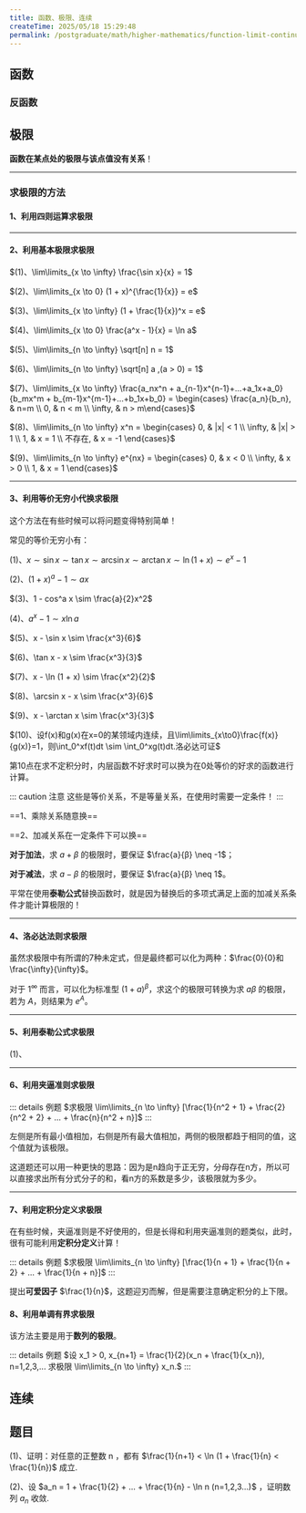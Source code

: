```yaml
---
title: 函数、极限、连续
createTime: 2025/05/18 15:29:48
permalink: /postgraduate/math/higher-mathematics/function-limit-continuation/
---
```

## 函数
### 反函数

## 极限
**函数在某点处的极限与该点值没有关系**！

---
### 求极限的方法
#### 1、利用四则运算求极限

---
#### 2、利用基本极限求极限
$(1)、\lim\limits_{x \to \infty} \frac{\sin x}{x} = 1$

$(2)、\lim\limits_{x \to 0} (1 + x)^{\frac{1}{x}} = e$

$(3)、\lim\limits_{x \to \infty} (1 + \frac{1}{x})^x = e$

$(4)、\lim\limits_{x \to 0} \frac{a^x - 1}{x} = \ln a$

$(5)、\lim\limits_{n \to \infty} \sqrt[n] n = 1$

$(6)、\lim\limits_{n \to \infty} \sqrt[n] a ,(a > 0) = 1$

$(7)、\lim\limits_{x \to \infty} \frac{a_nx^n + a_{n-1}x^{n-1}+...+a_1x+a_0}{b_mx^m + b_{m-1}x^{m-1}+...+b_1x+b_0} = \begin{cases} \frac{a_n}{b_n}, & n=m \\ 0, & n < m \\ \infty, & n > m\end{cases}$

$(8)、\lim\limits_{n \to \infty} x^n = \begin{cases} 0, & |x| < 1 \\ \infty, & |x| > 1 \\ 1, & x = 1 \\ 不存在, & x = -1 \end{cases}$

$(9)、\lim\limits_{n \to \infty} e^{nx} = \begin{cases} 0, & x < 0 \\ \infty, & x > 0 \\ 1, & x = 1 \end{cases}$

---
#### 3、利用等价无穷小代换求极限
这个方法在有些时候可以将问题变得特别简单！

常见的等价无穷小有：

$(1)、x \sim \sin x \sim \tan x \sim \arcsin x \sim \arctan x \sim \ln (1 + x) \sim e^x - 1$

$(2)、(1 + x)^a - 1 \sim ax$

$(3)、1 - cos^a x \sim \frac{a}{2}x^2$

$(4)、a^x - 1 \sim x \ln a$

$(5)、x - \sin x \sim \frac{x^3}{6}$

$(6)、\tan x - x \sim \frac{x^3}{3}$

$(7)、x - \ln (1 + x) \sim \frac{x^2}{2}$

$(8)、\arcsin x - x \sim \frac{x^3}{6}$

$(9)、x - \arctan x \sim \frac{x^3}{3}$

$(10)、设f(x)和g(x)在x=0的某领域内连续，且\lim\limits_{x\to0}\frac{f(x)}{g(x)}=1，则\int_0^xf(t)dt \sim \int_0^xg(t)dt.洛必达可证$

第10点在求不定积分时，内层函数不好求时可以换为在0处等价的好求的函数进行计算。

::: caution 注意
这些是等价关系，不是等量关系，在使用时需要一定条件！
:::

==1、乘除关系随意换==

==2、加减关系在一定条件下可以换==

**对于加法**，求 $a + β$ 的极限时，要保证 $\frac{a}{β} \neq -1$；

**对于减法**，求 $a - β$ 的极限时，要保证 $\frac{a}{β} \neq 1$。

平常在使用**泰勒公式**替换函数时，就是因为替换后的多项式满足上面的加减关系条件才能计算极限的！

---
#### 4、洛必达法则求极限
虽然求极限中有所谓的7种未定式，但是最终都可以化为两种：$\frac{0}{0}和\frac{\infty}{\infty}$。

对于 $1^{\infty}$ 而言，可以化为标准型 $(1+a)^β$，求这个的极限可转换为求 $aβ$ 的极限，若为 $A$，则结果为 $e^A$。

---
#### 5、利用泰勒公式求极限
$(1)、$

---
#### 6、利用夹逼准则求极限
::: details 例题
$求极限 \lim\limits_{n \to \infty} [\frac{1}{n^2 + 1} + \frac{2}{n^2 + 2} + ... + \frac{n}{n^2 + n}]$
:::

左侧是所有最小值相加，右侧是所有最大值相加，两侧的极限都趋于相同的值，这个值就为该极限。

这道题还可以用一种更快的思路：因为是n趋向于正无穷，分母存在n方，所以可以直接求出所有分式分子的和，看n方的系数是多少，该极限就为多少。

---
#### 7、利用定积分定义求极限
在有些时候，夹逼准则是不好使用的，但是长得和利用夹逼准则的题类似，此时，很有可能利用**定积分定义**计算！

::: details 例题
$求极限 \lim\limits_{n \to \infty} [\frac{1}{n + 1} + \frac{1}{n + 2} + ... + \frac{1}{n + n}]$
:::

提出**可爱因子** $\frac{1}{n}$，这题迎刃而解，但是需要注意确定积分的上下限。

#### 8、利用单调有界求极限
该方法主要是用于**数列的极限**。

::: details 例题
$设 x_1 > 0, x_{n+1} = \frac{1}{2}(x_n + \frac{1}{x_n}), n=1,2,3,... 求极限 \lim\limits_{n \to \infty} x_n.$
:::
## 连续

## 题目
(1)、证明：对任意的正整数 n ，都有 $\frac{1}{n+1} < \ln (1 + \frac{1}{n} < \frac{1}{n})$ 成立.

(2)、设 $a_n = 1 + \frac{1}{2} + ... + \frac{1}{n} - \ln n (n=1,2,3...)$ ，证明数列 ${a_n}$ 收敛.
